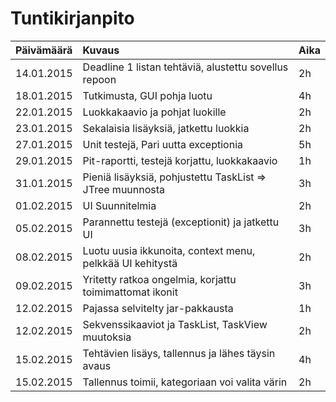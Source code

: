 # Tuntikirjanpito

| Päivämäärä    | Kuvaus        | Aika  |
|:--------------|:--------------|:----- |
| 14.01.2015    | Deadline 1 listan tehtäviä, alustettu sovellus repoon | 2h |
| 18.01.2015    | Tutkimusta, GUI pohja luotu | 4h |
| 22.01.2015    | Luokkakaavio ja pohjat luokille | 2h |
| 23.01.2015    | Sekalaisia lisäyksiä, jatkettu luokkia | 2h |
| 27.01.2015    | Unit testejä, Pari uutta exceptionia | 5h |
| 29.01.2015    | Pit-raportti, testejä korjattu, luokkakaavio | 1h |
| 31.01.2015    | Pieniä lisäyksiä, pohjustettu TaskList => JTree muunnosta | 3h |
| 01.02.2015    | UI Suunnitelmia | 2h |
| 05.02.2015    | Parannettu testejä (exceptionit) ja jatkettu UI | 3h |
| 08.02.2015    | Luotu uusia ikkunoita, context menu, pelkkää UI kehitystä | 2h |
| 09.02.2015    | Yritetty ratkoa ongelmia, korjattu toimimattomat ikonit | 3h |
| 12.02.2015    | Pajassa selvitelty jar-pakkausta | 1h |
| 12.02.2015    | Sekvenssikaaviot ja TaskList, TaskView muutoksia | 2h |
| 15.02.2015    | Tehtävien lisäys, tallennus ja lähes täysin avaus | 4h |
| 15.02.2015    | Tallennus toimii, kategoriaan voi valita värin | 2h |